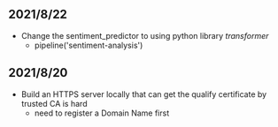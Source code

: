 ## 2021/8/22
- Change the sentiment_predictor to using python library *transformer*
	- pipeline('sentiment-analysis')
	
## 2021/8/20
- Build an HTTPS server locally that can get the qualify certificate by trusted CA is hard
	- need to register a Domain Name first